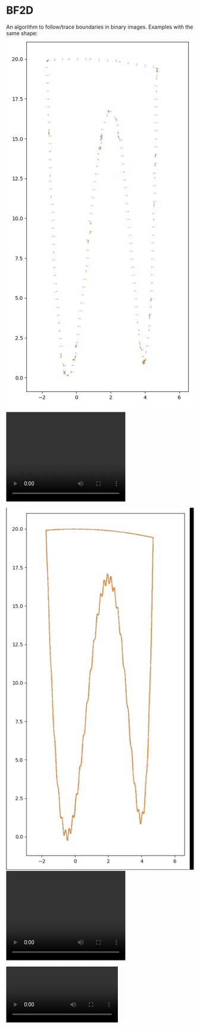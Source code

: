# BF2D
An algorithm to follow/trace boundaries in binary images. Examples with the same shape:
![Example boundary trace, low precision](compl6.png?raw=true "Example boundary trace, low precision")

<video width="320" height="240" controls>
  <source src="compl6.mp4" type="video/mp4">
</video>

![Example boundary trace, high precision](compl5.png?raw=true "Example boundary trace, high precision")
<video width="320" height="240" controls>
  <source src="compl5.mp4" type="video/mp4">
</video>

![Example boundary trace, high precision](compl5.mp4 "Example boundary trace, high precision")